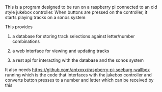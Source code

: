 This is a program designed to be run on a raspberry pi connected to an old style jukebox controller.
When buttons are pressed on the controller, it starts playing tracks on a sonos system

This provides 

1) a database for storing track selections against letter/number combinations

2) a web interface for viewing and updating tracks

3) a rest api for interacting with the database and the sonos system

It also needs https://github.com/antxxxx/raspberry-pi-seeburg-wallbox running which is the code that interfaces with the jukebox controller and converts button presses to a number and letter which can be received by this
